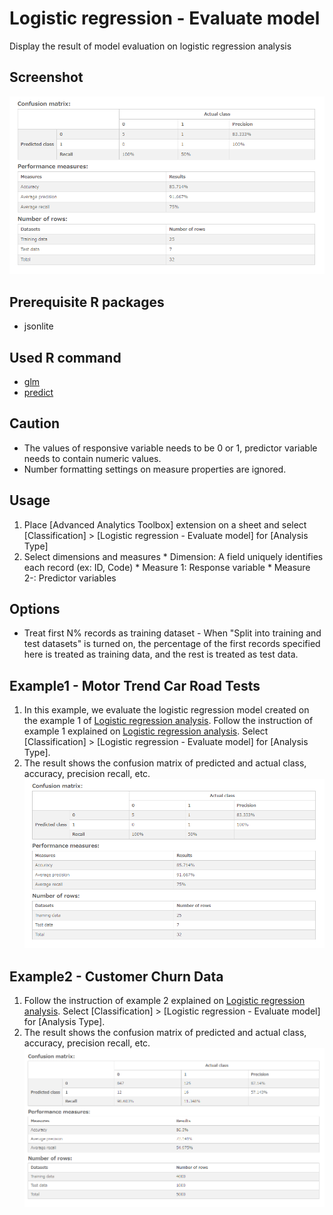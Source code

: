 # Logistic regression - Evaluate model
Display the result of model evaluation on logistic regression analysis

## Screenshot
  ![logistic regression predict example1](./images/logistic_regression_predict_example1-1.png)

## Prerequisite R packages
 * jsonlite

## Used R command
 * [glm](https://www.rdocumentation.org/packages/stats/versions/3.4.1/topics/glm)
 * [predict](https://www.rdocumentation.org/packages/stats/versions/3.4.1/topics/predict.glm)

## Caution
  * The values of responsive variable needs to be 0 or 1, predictor variable needs to contain numeric values.
  * Number formatting settings on measure properties are ignored.

## Usage
  1. Place [Advanced Analytics Toolbox] extension on a sheet and select [Classification] > [Logistic regression - Evaluate model] for [Analysis Type]
  2. Select dimensions and measures
    * Dimension: A field uniquely identifies each record (ex: ID, Code)
    * Measure 1: Response variable
    * Measure 2-: Predictor variables

## Options
* Treat first N% records as training dataset - When "Split into training and test datasets" is turned on, the percentage of the first records specified here is treated as training data, and the rest is treated as test data.

## Example1 - Motor Trend Car Road Tests
1.  In this example, we evaluate the logistic regression model created on the example 1 of [Logistic regression analysis](./logistic_regression.md). Follow the instruction of example 1 explained on [Logistic regression analysis](./logistic_regression.md). Select [Classification] > [Logistic regression - Evaluate model] for [Analysis Type].
2. The result shows the confusion matrix of predicted and actual class, accuracy, precision recall, etc.
  ![logistic regression predict example1](./images/logistic_regression_predict_example1-1.png)

## Example2 - Customer Churn Data
 1. Follow the instruction of example 2 explained on [Logistic regression analysis](./logistic_regression.md). Select [Classification] > [Logistic regression - Evaluate model] for [Analysis Type].
 2. The result shows the confusion matrix of predicted and actual class, accuracy, precision recall, etc.
   ![logistic regression predict example1](./images/logistic_regression_predict_example2-1.png)
